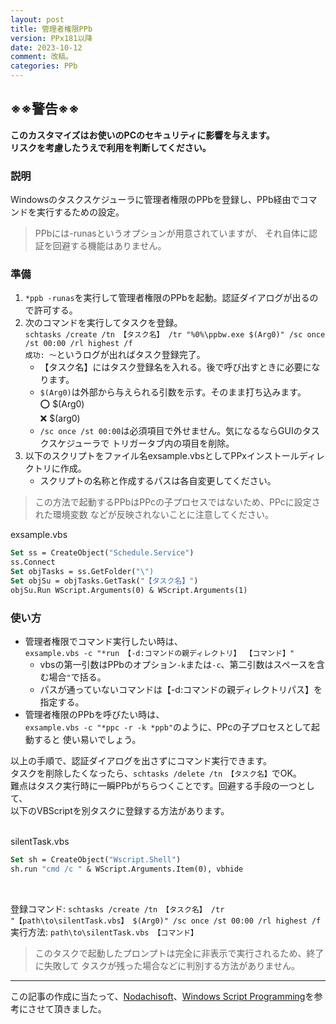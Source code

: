 ```yaml
---
layout: post
title: 管理者権限PPb
version: PPx181以降
date: 2023-10-12
comment: 改稿。
categories: PPb
---
```


## ※※警告※※

**このカスタマイズはお使いのPCのセキュリティに影響を与えます。<BR>
リスクを考慮したうえで利用を判断してください。**

### 説明

Windowsのタスクスケジューラに管理者権限のPPbを登録し、PPb経由でコマンドを実行するための設定。

> PPbには-runasというオプションが用意されていますが、
> それ自体に認証を回避する機能はありません。

### 準備

1. `*ppb -runas`を実行して管理者権限のPPbを起動。認証ダイアログが出るので許可する。
2. 次のコマンドを実行してタスクを登録。  
   `schtasks /create /tn 【タスク名】 /tr "%0%\ppbw.exe $(Arg0)" /sc once /st 00:00 /rl highest /f`  
   `成功: ～`というログが出ればタスク登録完了。
   - 【タスク名】にはタスク登録名を入れる。後で呼び出すときに必要になります。
   - `$(Arg0)`は外部から与えられる引数を示す。そのまま打ち込みます。  
     :o: $(Arg0)  
     :x: $(arg0)
   - `/sc once /st 00:00`は必須項目で外せません。気になるならGUIのタスクスケジューラで
     トリガータブ内の項目を削除。
3. 以下のスクリプトをファイル名exsample\.vbsとしてPPxインストールディレクトリに作成。
   - スクリプトの名称と作成するパスは各自変更してください。

> この方法で起動するPPbはPPcの子プロセスではないため、PPcに設定された環境変数
> などが反映されないことに注意してください。

exsample\.vbs
```vb
Set ss = CreateObject("Schedule.Service")
ss.Connect
Set objTasks = ss.GetFolder("\")
Set objSu = objTasks.GetTask("【タスク名】")
objSu.Run WScript.Arguments(0) & WScript.Arguments(1)
```

### 使い方

- 管理者権限でコマンド実行したい時は、  
  `exsample.vbs -c "*run 【-d:コマンドの親ディレクトリ】 【コマンド】"`
  - vbsの第一引数はPPbのオプション`-k`または`-c`、第二引数はスペースを含む場合`"`で括る。
  - パスが通っていないコマンドは【-d:コマンドの親ディレクトリパス】を指定する。
- 管理者権限のPPbを呼びたい時は、  
  `exsample.vbs -c "*ppc -r -k *ppb"`のように、PPcの子プロセスとして起動すると
  使い易いでしょう。

以上の手順で、認証ダイアログを出さずにコマンド実行できます。  
タスクを削除したくなったら、`schtasks /delete /tn 【タスク名】`でOK。  
難点はタスク実行時に一瞬PPbがちらつくことです。回避する手段の一つとして、  
以下のVBScriptを別タスクに登録する方法があります。  
<BR>

silentTask\.vbs
```vb
Set sh = CreateObject("Wscript.Shell")
sh.run "cmd /c " & WScript.Arguments.Item(0), vbhide
```
<BR>

登録コマンド: `schtasks /create /tn 【タスク名】 /tr "【path\to\silentTask.vbs】 $(Arg0)" /sc once /st 00:00 /rl highest /f`  
実行方法: `path\to\silentTask.vbs 【コマンド】`  

> このタスクで起動したプロンプトは完全に非表示で実行されるため、終了に失敗して
> タスクが残った場合などに判別する方法がありません。  

---

この記事の作成に当たって、[Nodachisoft](https://nodachisoft.com/common/jp/article/jp000107/)、[Windows Script Programming](http://scripting.cocolog-nifty.com/blog/2010/01/post-9f96.html)を参考にさせて頂きました。
